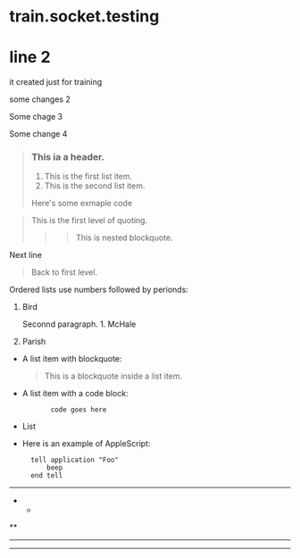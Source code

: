 # train.socket.testing
# line 2
it created just for training

some changes 2

Some chage 3

Some change 4

> ### This ia a header.
>
> 1. This is the first list item.
> 2. This is the second list item.
>
> Here's some exmaple code

> This is the first level of quoting.
>
>>> This is nested blockquote.<br>

Next line
>
> Back to first level.

Ordered lists use numbers followed by perionds:
1. Bird

   Seconnd paragraph.
1\. McHale
1. Parish

* A list item with blockquote:
  > This is a blockquote
  > inside a list item.
* A list item with a code block:

             code goes here
* List
* Here is an example of AppleScript:

        tell application "Foo"
            beep
        end tell
       
 *  * *
 * *
 **
 - - -
 ------------
